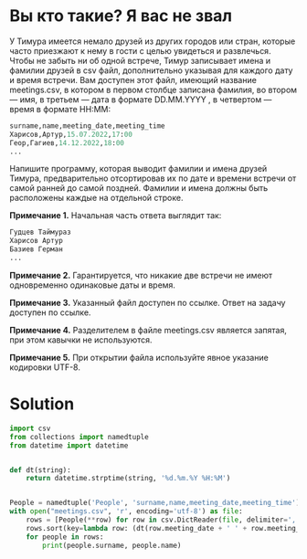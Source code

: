 # Вы кто такие? Я вас не звал

У Тимура имеется немало друзей из других городов или стран, которые часто приезжают к нему в гости с целью увидеться и
развлечься. Чтобы не забыть ни об одной встрече, Тимур записывает имена и фамилии друзей в csv файл, дополнительно
указывая для каждого дату и время встречи. Вам доступен этот файл, имеющий название meetings.csv, в котором в первом
столбце записана фамилия, во втором — имя, в третьем — дата в формате DD.MM.YYYY , в четвертом — время в формате HH:MM:

```python
surname,name,meeting_date,meeting_time
Харисов,Артур,15.07.2022,17:00
Геор,Гагиев,14.12.2022,18:00
...
```

Напишите программу, которая выводит фамилии и имена друзей Тимура, предварительно отсортировав их по дате и времени
встречи от самой ранней до самой поздней. Фамилии и имена должны быть расположены каждые на отдельной строке.

**Примечание 1.** Начальная часть ответа выглядит так:

```python
Гудцев Таймураз
Харисов Артур
Базиев Герман
...
```

**Примечание 2.** Гарантируется, что никакие две встречи не имеют одновременно одинаковые даты и время.

**Примечание 3.** Указанный файл доступен по ссылке. Ответ на задачу доступен по ссылке.

**Примечание 4.** Разделителем в файле meetings.csv является запятая, при этом кавычки не используются.

**Примечание 5.** При открытии файла используйте явное указание кодировки UTF-8.

# Solution

```python
import csv
from collections import namedtuple
from datetime import datetime


def dt(string):
    return datetime.strptime(string, '%d.%m.%Y %H:%M')


People = namedtuple('People', 'surname,name,meeting_date,meeting_time')
with open("meetings.csv", 'r', encoding='utf-8') as file:
    rows = [People(**row) for row in csv.DictReader(file, delimiter=',')]
    rows.sort(key=lambda row: (dt(row.meeting_date + ' ' + row.meeting_time)))
    for people in rows:
        print(people.surname, people.name)
```